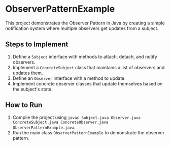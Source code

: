 # ObserverPatternExample

This project demonstrates the Observer Pattern in Java by creating a simple notification system where multiple observers get updates from a subject.

## Steps to Implement
1. Define a `Subject` interface with methods to attach, detach, and notify observers.
2. Implement a `ConcreteSubject` class that maintains a list of observers and updates them.
3. Define an `Observer` interface with a method to update.
4. Implement concrete observer classes that update themselves based on the subject's state.

## How to Run
1. Compile the project using `javac Subject.java Observer.java ConcreteSubject.java ConcreteObserver.java ObserverPatternExample.java`.
2. Run the main class `ObserverPatternExample` to demonstrate the observer pattern.
